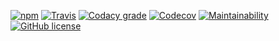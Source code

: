 
[![npm](https://img.shields.io/npm/v/@zelgadis87/ml.js.svg)](https://www.npmjs.com/package/@zelgadis87/ml.js)
[![Travis](https://img.shields.io/travis/Zelgadis87/ML.js.svg?branch=develop)](https://travis-ci.org/Zelgadis87/ML.js)
[![Codacy grade](https://img.shields.io/codacy/grade/db9a5ff6cebb4ca58a3fedf24e6b006d.svg)](https://app.codacy.com/app/projectList/Zelgadis87/ml.js)
[![Codecov](https://img.shields.io/codecov/c/github/zelgadis87/ml.js.svg)](https://codecov.io/gh/Zelgadis87/ML.js)
[![Maintainability](https://api.codeclimate.com/v1/badges/988abf6c081a72b74005/maintainability)](https://codeclimate.com/github/Zelgadis87/ML.js/maintainability)
[![GitHub license](https://img.shields.io/badge/license-ISC-blue.svg)](https://raw.githubusercontent.com/Zelgadis87/ml.js/master/LICENSE)
